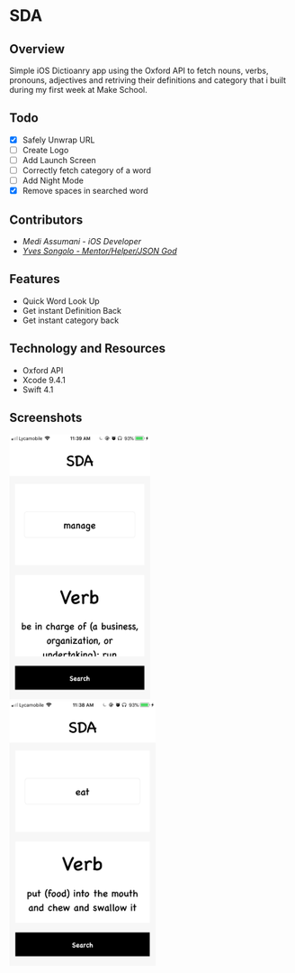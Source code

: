 # SDA

## Overview 

Simple iOS Dictioanry app using the Oxford API to fetch nouns, verbs, pronouns, adjectives and retriving their definitions and category that i built during my first week at Make School.

## Todo

- [x] Safely Unwrap URL
- [ ] Create Logo
- [ ] Add Launch Screen
- [ ] Correctly fetch category of a word 
- [ ] Add Night Mode
- [x] Remove spaces in searched word

## Contributors

* <i>Medi Assumani - iOS Developer</i>
* <i><a href = "https://github.com/yveslym">Yves Songolo - Mentor/Helper/JSON God</a></i>

## Features 

* Quick Word Look Up
* Get instant Definition Back
* Get instant category back

## Technology and Resources  

* Oxford API
* Xcode 9.4.1
* Swift 4.1 

## Screenshots

<img src= "Screenshots/sc1.PNG" width = 250 height = 470></img><img src= "Screenshots/sc2.PNG" width = 260 height = 470>





